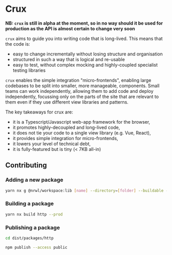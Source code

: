 # Crux

**NB: `crux` is still in alpha at the moment, so in no way should it be used for production as the API is almost certain to change very soon**

`crux` aims to guide you into writing code that is long-lived. This means that the code is:

* easy to change incrementally without losing structure and organisation
* structured in such a way that is logical and re-usable
* easy to test, without complex mocking and highly-coupled specialist testing libraries

`crux` enables the simple integration  "micro-frontends", enabling large codebases to be split into smaller, more manageable, components. Small teams can work independently, allowing them to add code and deploy independently, focussing only on the parts of the site that are relevant to them even if they use different view libraries and patterns.

The key takeaways for crux are:

* it is a Typescript/Javascript web-app framework for the browser,
* it promotes highly-decoupled and long-lived code,
* it does not tie your code to a single view library (e.g. Vue, React),
* it provides simple integration for micro-frontends,
* it lowers your level of technical debt,
* it is fully-featured but is tiny (< 7KB all-in)

## Contributing

### Adding a new package

```bash
yarn nx g @nrwl/workspace:lib [name] --directory=[folder] --buildable --publishable --dryRun
```

### Building a package

```bash
yarn nx build http --prod
```

### Publishing a package

```bash
cd dist/packages/http

npm publish --access public
```
